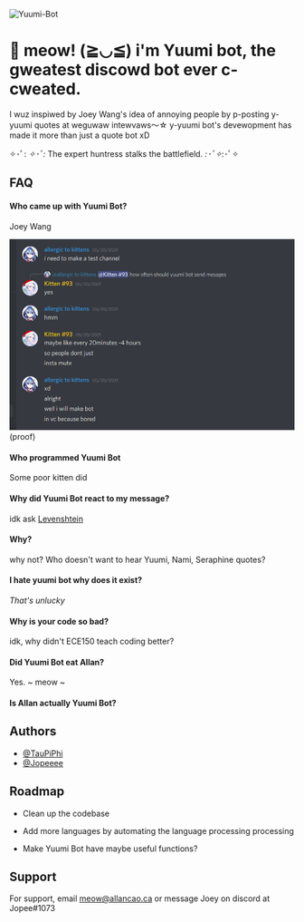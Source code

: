 ![Yuumi-Bot](https://github.com/Allan-Cao/yuumi-bot/raw/main/Yuumi-Bot.png)

# 🤖 meow! (≧◡≦) i'm Yuumi bot, the gweatest discowd bot ever c-cweated.

I wuz inspiwed by Joey Wang's idea of annoying people by p-posting y-yuumi quotes at weguwaw intewvaws〜☆  y-yuumi bot's devewopment has made it more than just a quote bot xD

✧･ﾟ: *✧･ﾟ:* The expert huntress stalks the battlefield. *:･ﾟ✧*:･ﾟ✧ 

## FAQ

#### Who came up with Yuumi Bot?

Joey Wang

![](joey.png)
(proof)
#### Who programmed Yuumi Bot

Some poor kitten did

#### Why did Yuumi Bot react to my message?

idk ask [Levenshtein](https://en.wikipedia.org/wiki/Levenshtein_distance)

#### Why?

why not? Who doesn't want to hear Yuumi, Nami, Seraphine quotes?

#### I hate yuumi bot why does it exist?

*That's unlucky*

#### Why is your code so bad?

idk, why didn't ECE150 teach coding better?

#### Did Yuumi Bot eat Allan?

Yes. ~ meow ~

#### Is Allan actually Yuumi Bot?

## Authors

- [@TauPiPhi](https://github.com/Allan-Cao)
- [@Jopeeee](https://github.com/joeywangzr)


## Roadmap

- Clean up the codebase

- Add more languages by automating the language processing processing

- Make Yuumi Bot have maybe useful functions?


## Support

For support, email meow@allancao.ca or message Joey on discord at Jopee#1073
